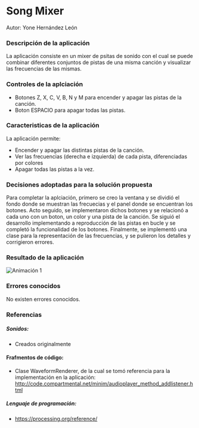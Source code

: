 # Song Mixer
Autor: Yone Hernández León

### Descripción de la aplicación
La aplicación consiste en un mixer de psitas de sonido con el cual se puede combinar diferentes conjuntos de pistas de una misma canción y visualizar las frecuencias de las mismas.

### Controles de la aplciación
- Botones Z, X, C, V, B, N y M para encender y apagar las pistas de la canción.
- Boton ESPACIO para apagar todas las pistas.

### Caracteristicas de la aplicación
La aplicación permite:
- Encender y apagar las distintas pistas de la canción.
- Ver las frecuencias (derecha e izquierda) de cada pista, diferenciadas por colores
- Apagar todas las pistas a la vez.

### Decisiones adoptadas para la solución propuesta
Para completar la aplciación, primero se creo la ventana y se dividió el fondo donde se muestran las frecuecias y el panel donde se encuentran los botones. Acto seguido, se implementaron dichos botones y se relacionó a cada uno con un boton, un color y una pista de la canción. Se siguió el desarrollo implementando a reproducción de las pistas en bucle y se completó la funcionalidad de los botones. Finalmente, se implementó una clase para la representación de las frecuencias, y se pulieron los detalles y corrigieron errores.

### Resultado de la aplicación
![Animación 1](https://github.com/YoneHernandezLeon/SoundMixer/blob/main/soundmixer.gif?raw=true)

### Errores conocidos
No existen errores conocidos.

### Referencias
##### Sonidos:
- Creados originalmente
#### Frafmentos de código:
- Clase WaveformRenderer, de la cual se tomó referencia para la implementación en la aplicación: http://code.compartmental.net/minim/audioplayer_method_addlistener.html
##### Lenguaje de programación:
- https://processing.org/reference/
